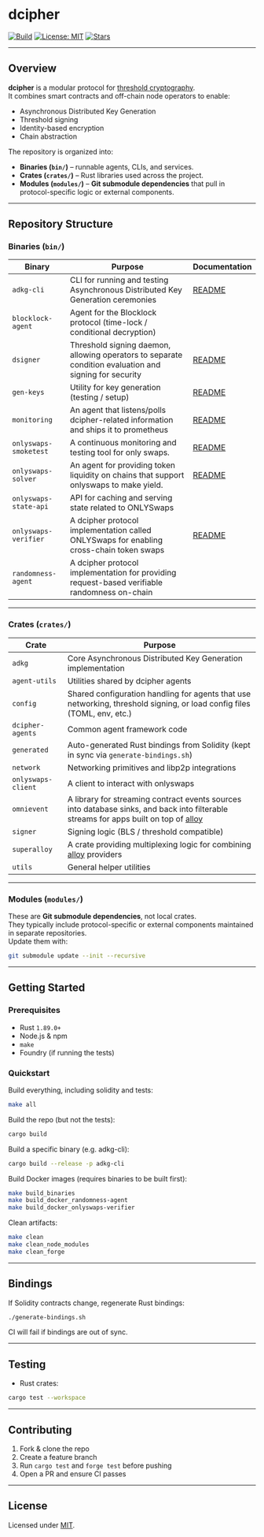 # dcipher

[![Build](https://img.shields.io/github/actions/workflow/status/randa-mu/dcipher/rust-build-and-tests.yml?branch=main)](https://github.com/randa-mu/dcipher/actions)
[![License: MIT](https://img.shields.io/badge/License-MIT-blue.svg)](LICENSE)
[![Stars](https://img.shields.io/github/stars/randa-mu/dcipher?style=social)](https://github.com/randa-mu/dcipher)

---

## Overview

**dcipher** is a modular protocol for [threshold cryptography](https://en.wikipedia.org/wiki/Threshold_cryptosystem).  
It combines smart contracts and off-chain node operators to enable:

- Asynchronous Distributed Key Generation
- Threshold signing
- Identity-based encryption
- Chain abstraction

The repository is organized into:

- **Binaries (`bin/`)** – runnable agents, CLIs, and services.
- **Crates (`crates/`)** – Rust libraries used across the project.
- **Modules (`modules/`)** – **Git submodule dependencies** that pull in protocol-specific logic or external components.

---

## Repository Structure

### Binaries (`bin/`)

| Binary                | Purpose                                                                                                | Documentation                                 |
|-----------------------|--------------------------------------------------------------------------------------------------------|-----------------------------------------------|
| `adkg-cli`            | CLI for running and testing Asynchronous Distributed Key Generation ceremonies                         | [README](./bin/adkg-cli/README.md)            |
| `blocklock-agent`     | Agent for the Blocklock protocol (time-lock / conditional decryption)                                  |                                               | 
| `dsigner`             | Threshold signing daemon, allowing operators to separate condition evaluation and signing for security | [README](./bin/dsigner/README.md)             |
| `gen-keys`            | Utility for key generation (testing / setup)                                                           | [README](./bin/gen-keys/README.md)            |
| `monitoring`          | An agent that listens/polls dcipher-related information and ships it to prometheus                     | [README](./bin/monitoring/README.md)          |
| `onlyswaps-smoketest` | A continuous monitoring and testing tool for only swaps.                                               | [README](./bin/onlyswaps-smoketest/README.md) |
| `onlyswaps-solver`    | An agent for providing token liquidity on chains that support onlyswaps to make yield.                 | [README](./bin/onlyswaps-solver/README.md)    |
| `onlyswaps-state-api` | API for caching and serving state related to ONLYSwaps                                                 |                                               |
| `onlyswaps-verifier`  | A dcipher protocol implementation called ONLYSwaps for enabling cross-chain token swaps                | [README](./bin/onlyswaps-verifier/README.md)  |
| `randomness-agent`    | A dcipher protocol implementation for providing request-based verifiable randomness on-chain           |                                               |

---

### Crates (`crates/`)

| Crate              | Purpose                                                                                                                                                   |
|--------------------|-----------------------------------------------------------------------------------------------------------------------------------------------------------|
| `adkg`             | Core Asynchronous Distributed Key Generation implementation                                                                                               |
| `agent-utils`      | Utilities shared by dcipher agents                                                                                                                        |
| `config`           | Shared configuration handling for agents that use networking, threshold signing, or load config files (TOML, env, etc.)                                   |
| `dcipher-agents`   | Common agent framework code                                                                                                                               |
| `generated`        | Auto-generated Rust bindings from Solidity (kept in sync via `generate-bindings.sh`)                                                                      |
| `network`          | Networking primitives and libp2p integrations                                                                                                             |
| `onlyswaps-client` | A client to interact with onlyswaps                                                                                                                       |
| `omnievent`        | A library for streaming contract events sources into database sinks, and back into filterable streams for apps built on top of [alloy](https://alloy.rs/) |
| `signer`           | Signing logic (BLS / threshold compatible)                                                                                                                |
| `superalloy`       | A crate providing multiplexing logic for combining [alloy](https://alloy.rs/) providers                                                                   |
| `utils`            | General helper utilities                                                                                                                                  |

---

### Modules (`modules/`)

These are **Git submodule dependencies**, not local crates.  
They typically include protocol-specific or external components maintained in separate repositories.  
Update them with:

```bash
git submodule update --init --recursive
```

---

## Getting Started

### Prerequisites

- Rust `1.89.0+`
- Node.js & npm
- `make`
- Foundry (if running the tests)

### Quickstart

Build everything, including solidity and tests:

```bash
make all
```

Build the repo (but not the tests):

```bash
cargo build
```

Build a specific binary (e.g. adkg-cli):

```bash
cargo build --release -p adkg-cli
```

Build Docker images (requires binaries to be built first):

```bash
make build_binaries
make build_docker_randomness-agent
make build_docker_onlyswaps-verifier
```

Clean artifacts:

```bash
make clean
make clean_node_modules
make clean_forge
```

---

## Bindings

If Solidity contracts change, regenerate Rust bindings:

```bash
./generate-bindings.sh
```

CI will fail if bindings are out of sync.

---

## Testing

- Rust crates:

```bash
cargo test --workspace
```

---

## Contributing

1. Fork & clone the repo
2. Create a feature branch
3. Run `cargo test` and `forge test` before pushing
4. Open a PR and ensure CI passes

---

## License

Licensed under [MIT](LICENSE).

